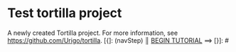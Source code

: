 # Test tortilla project

A newly created Tortilla project. For more information, see https://github.com/Urigo/tortilla.
[{]: <helper> (navStep)
<b>║</b> <a href="manuals/views/step1.md">BEGIN TUTORIAL</a> ⟹
[}]: #